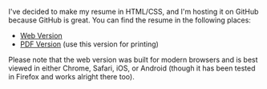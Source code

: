 I've decided to make my resume in HTML/CSS, and I'm hosting it on GitHub
because GitHub is great.  You can find the resume in the following places:

* [Web Version](https://harsha509.github.io/my-resume/)
* [PDF Version](http://harsha509.github.io/my-resume/Sri%20Harsha%20Resume.pdf) (use this version for printing)

Please note that the web version was built for modern browsers and is best
viewed in either Chrome, Safari, iOS, or Android (though it has been tested
in Firefox and works alright there too).

